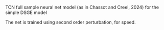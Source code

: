 TCN full sample neural net model (as in Chassot and Creel, 2024) for the simple DSGE model

The net is trained using second order perturbation, for speed. 
